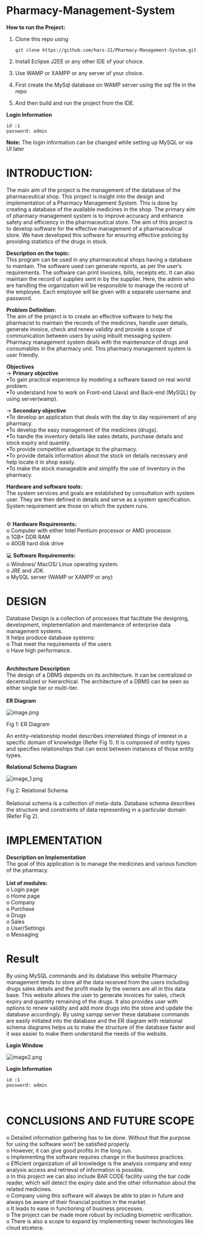 # **Pharmacy-Management-System**

**How to run the Project:**

1. Clone this repo using

    ```
   git clone https://github.com/hars-21/Pharmacy-Management-System.git
   ```
2. Install Eclipse J2EE or any other IDE of your choice.
3. Use WAMP or XAMPP or any server of your choice.
4. First create the MySql database on WAMP server using the sql file in the repo
5. And then build and run the project from the IDE.

**Login Information** <br>

```
id :1
password: admin
```

**Note:** The login information can be changed while setting up MySQL or via UI later

# INTRODUCTION: <br>

The main aim of the project is the management of the database of the pharmaceutical shop. This project is insight into the design and implementation of a Pharmacy Management System. This is done by creating a database of the available medicines in the shop. The primary aim of pharmacy management system is to improve accuracy and enhance safety and efficiency in the pharmaceutical store. The aim of this project is to develop software for the effective management of a pharmaceutical store. We have developed this software for ensuring effective policing by providing statistics of the drugs in stock.

**Description on the topic:** <br>
This program can be used in any pharmaceutical shops having a database to maintain. The software used can generate reports, as per the user’s requirements. The software can print invoices, bills, receipts etc. It can also maintain the record of supplies sent in by the supplier. Here, the admin who are handling the organization will be responsible to manage the record of the employee. Each employee will be given with a separate username and password.

**Problem Definition:**<br>
The aim of the project is to create an effective software to help the pharmacist to maintain the records of the medicines, handle user details, generate invoice, check and renew validity and provide a scope of communication between users by using inbuilt messaging system. Pharmacy management system deals with the maintenance of drugs and consumables in the pharmacy unit. This pharmacy management system is user friendly.

**Objectives**<br>
-> **Primary objective**<br>
•To gain practical experience by modeling a software based on real world problem. <br>
•To understand how to work on Front-end (Java) and Back-end (MySQL) by using server(wamp).

-> **Secondary objective** <br>
•To develop an application that deals with the day to day requirement of any pharmacy.<br>
•To develop the easy management of the medicines (drugs). <br>
•To handle the inventory details like sales details, purchase details and stock expiry and quantity.<br>
•To provide competitive advantage to the pharmacy.<br>
•To provide details information about the stock on details necessary and help locate it in shop easily. <br>
•To make the stock manageable and simplify the use of inventory in the pharmacy.<br>

**Hardware and software tools:**<br>
The system services and goals are established by consultation with system user. They are then defined in details and serve as a system specification. System requirement are those on which the system runs.<br><br>

⚙️ **Hardware Requirements:**<br>
o Computer with either Intel Pentium processor or AMD processor.<br>
o 1GB+ DDR RAM<br>
o 40GB hard disk drive<br>

💻 **Software Requirements:**<br>
o Windows/ MacOS/ Linux operating system.<br>
o JRE and JDK.<br>
o MySQL server (WAMP or XAMPP or any)<br>

# DESIGN<br>

Database Design is a collection of processes that facilitate the designing, development, implementation and maintenance of enterprise data management systems.<br>
It helps produce database systems:<br>
o That meet the requirements of the users<br>
o Have high performance.<br><br>

**Architecture Description** <br>
The design of a DBMS depends on its architecture. It can be centralized or decentralized or hierarchical. The architecture of a DBMS can be seen as either single tier or multi-tier.<br><br>
**ER Diagram**

![image.png](diagram/ER_diagram.png)

Fig 1: ER Diagram

An entity–relationship model describes interrelated things of interest in a specific domain of knowledge (Refer Fig 1). It is composed of entity types and specifies relationships that can exist between instances of those entity types.

**Relational Schema Diagram**

![image_1.png](diagram/RelationalSchema.png)

Fig 2: Relational Schema <br><br>
Relational schema is a collection of meta-data. Database schema describes the structure and constraints of data representing in a particular domain (Refer Fig 2).

# IMPLEMENTATION <br>

**Description on Implementation**<br>
The goal of this application is to manage the medicines and various function of the pharmacy. <br><br>
**List of modules:**<br>
o Login page<br>
o Home page<br>
o Company<br>
o Purchase<br>
o Drugs<br>
o Sales<br>
o User/Settings<br>
o Messaging<br>

# Result <br>

By using MySQL commands and its database this website Pharmacy management tends to store all the data received from the users including drugs sales details and the profit made by the owners are all in this data base. This website allows the user to generate invoices for sales, check expiry and quantity remaining of the drugs. It also provides user with options to renew validity and add more drugs into the store and update the database accordingly. By using xampp server these database commands are easily initiated into the database and the ER diagram with relational schema diagrams helps us to make the structure of the database faster and it was easier to make them understand the needs of the website.<br>

**Login Window** <br>

![image2.png]()

**Login Information** <br>

```
id :1
password: admin
```

 <br>

# CONCLUSIONS AND FUTURE SCOPE

o Detailed information gathering has to be done. Without that the purpose for using the software won’t be satisfied properly.<br>
o However, it can give good profits in the long run.<br>
o Implementing the software requires change in the business practices.<br>
o Efficient organization of all knowledge is the analysis company and easy analysis access and retrieval of information is possible.<br>
o In this project we can also include BAR CODE facility using the bar code reader, which will detect the expiry date and the other information about the related medicines.<br>
o Company using this software will always be able to plan in future and always be aware of their financial position in the market. <br>
o It leads to ease in functioning of business processes.<br>
o The project can be made more robust by including biometric verification.<br>
o There is also a scope to expand by implementing newer technologies like cloud etcetera. <br>
